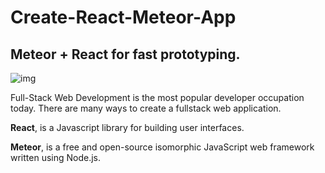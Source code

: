 # Create-React-Meteor-App
## Meteor + React for fast prototyping.

![img](https://cdn-images-1.medium.com/max/1184/1*-KyRdRGJA-Esr1W8taQoNg.png)

Full-Stack Web Development is the most popular developer occupation today. There are many ways to create a fullstack web application.

 **React**, is a Javascript library for building user interfaces.

**Meteor**, is a free and open-source isomorphic JavaScript web framework written using Node.js.
